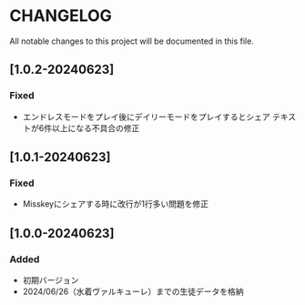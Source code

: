 # CHANGELOG
All notable changes to this project will be documented in this file.

## [1.0.2-20240623]
### Fixed
- エンドレスモードをプレイ後にデイリーモードをプレイするとシェア テキストが6件以上になる不具合の修正

## [1.0.1-20240623]
### Fixed
- Misskeyにシェアする時に改行が1行多い問題を修正

## [1.0.0-20240623]
### Added
- 初期バージョン
- 2024/06/26（水着ヴァルキューレ）までの生徒データを格納